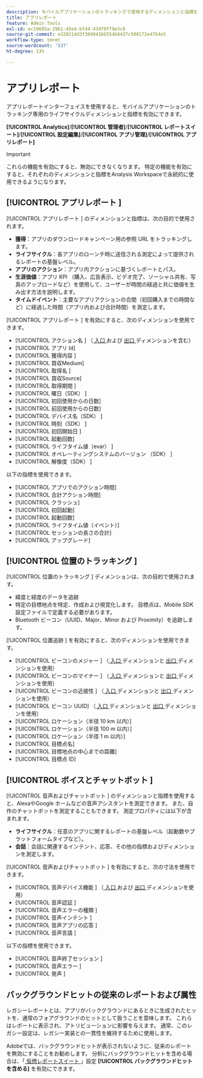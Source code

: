 ```yaml
---
description: モバイルアプリケーションのトラッキングで使用するディメンションと指標を有効にします。
title: アプリレポート
feature: Admin Tools
exl-id: ec19695a-2961-45e4-bf44-434f0ff9e3c9
source-git-commit: e32821dd3f30404166554b8437c508172e4764e5
workflow-type: tm+mt
source-wordcount: '537'
ht-degree: 13%

---
```


# アプリレポート

アプリレポートインターフェイスを使用すると、モバイルアプリケーションのトラッキング専用のライフサイクルディメンションと指標を有効にできます。

**[!UICONTROL Analytics]**/**[!UICONTROL 管理者]**/**[!UICONTROL レポートスイート]**/**[!UICONTROL 設定編集]**/**[!UICONTROL アプリ管理]**/**[!UICONTROL アプリレポート]**

>[!IMPORTANT]
>
>これらの機能を有効にすると、無効にできなくなります。 特定の機能を有効にすると、それぞれのディメンションと指標をAnalysis Workspaceで永続的に使用できるようになります。

## [!UICONTROL  アプリレポート ]

[!UICONTROL  アプリレポート ] のディメンションと指標は、次の目的で使用されます。

* **獲得**：アプリのダウンロードキャンペーン用の参照 URL をトラッキングします。
* **ライフサイクル**：各アプリのローンチ時に送信される測定によって提供されるレポートの基盤レベル。
* **アプリのアクション**：アプリ内アクションに基づくレポートとパス。
* **生涯価値**：アプリ KPI （購入、広告表示、ビデオ完了、ソーシャル共有、写真のアップロードなど）を使用して、ユーザーが時間の経過と共に価値を生み出す方法を説明します。
* **タイムドイベント**：主要なアプリアクションの合間（初回購入までの時間など）に経過した時間（アプリ内および合計時間）を測定します。

[!UICONTROL  アプリレポート ] を有効にすると、次のディメンションを使用できます。

* [!UICONTROL  アクション名 ] （[ 入口 ](/help/components/dimensions/entry-dimensions.md) および [ 出口 ](/help/components/dimensions/exit-dimensions.md) ディメンションを含む）
* [!UICONTROL  アプリ Id]
* [!UICONTROL  獲得内容 ]
* [!UICONTROL  買収Medium]
* [!UICONTROL  取得名 ]
* [!UICONTROL  買収Source]
* [!UICONTROL  取得期間 ]
* [!UICONTROL  曜日（SDK） ]
* [!UICONTROL 初回使用からの日数]
* [!UICONTROL 前回使用からの日数]
* [!UICONTROL  デバイス名（SDK） ]
* [!UICONTROL  時刻（SDK） ]
* [!UICONTROL  初回開始日 ]
* [!UICONTROL 起動回数]
* [!UICONTROL  ライフタイム値（evar） ]
* [!UICONTROL  オペレーティングシステムのバージョン （SDK） ]
* [!UICONTROL  解像度（SDK） ]

以下の指標を使用できます。

* [!UICONTROL アプリでのアクション時間]
* [!UICONTROL 合計アクション時間]
* [!UICONTROL クラッシュ]
* [!UICONTROL 初回起動]
* [!UICONTROL 起動回数]
* [!UICONTROL ライフタイム値（イベント）]
* [!UICONTROL セッションの長さの合計]
* [!UICONTROL アップグレード]

## [!UICONTROL  位置のトラッキング ]

[!UICONTROL  位置のトラッキング ] ディメンションは、次の目的で使用されます。

* 緯度と経度のデータを追跡
* 特定の目標地点を特定、作成および視覚化します。 目標点は、Mobile SDK 設定ファイルで定義する必要があります。
* Bluetooth ビーコン（UUID、Major、Minor および Proximity）を追跡します。

[!UICONTROL  位置追跡 ] を有効にすると、次のディメンションを使用できます。

* [!UICONTROL  ビーコンのメジャー ] （[ 入口 ](/help/components/dimensions/entry-dimensions.md) ディメンションと [ 出口 ](/help/components/dimensions/exit-dimensions.md) ディメンションを使用）
* [!UICONTROL  ビーコンのマイナー ] （[ 入口 ](/help/components/dimensions/entry-dimensions.md) ディメンションと [ 出口 ](/help/components/dimensions/exit-dimensions.md) ディメンションを使用）
* [!UICONTROL  ビーコンの近接性 ] （[ 入口 ](/help/components/dimensions/entry-dimensions.md) ディメンションと [ 出口 ](/help/components/dimensions/exit-dimensions.md) ディメンションを使用）
* [!UICONTROL  ビーコン UUID] （[ 入口 ](/help/components/dimensions/entry-dimensions.md) ディメンションと [ 出口 ](/help/components/dimensions/exit-dimensions.md) ディメンションを使用）
* [!UICONTROL ロケーション（半径 10 km 以内）]
* [!UICONTROL ロケーション（半径 100 m 以内）]
* [!UICONTROL ロケーション（半径 1 m 以内）]
* [!UICONTROL 目標点名]
* [!UICONTROL 目標地点の中心までの距離]
* [!UICONTROL  目標点 ID]

## [!UICONTROL  ボイスとチャットボット ]

[!UICONTROL  音声およびチャットボット ] のディメンションと指標を使用すると、AlexaやGoogle ホームなどの音声アシスタントを測定できます。 また、自作のチャットボットを測定することもできます。 測定プロパティには以下が含まれます。

* **ライフサイクル**：任意のアプリに関するレポートの基盤レベル（起動数やプラットフォームタイプなど）。
* **会話**：会話に関連するインテント、応答、その他の指標およびディメンションを測定します。

[!UICONTROL  音声およびチャットボット ] を有効にすると、次の寸法を使用できます。

* [!UICONTROL  音声デバイス機能 ] （[ 入口 ](/help/components/dimensions/entry-dimensions.md) および [ 出口 ](/help/components/dimensions/exit-dimensions.md) ディメンションを使用）
* [!UICONTROL  音声認証 ]
* [!UICONTROL  音声エラーの種類 ]
* [!UICONTROL  音声インテント ]
* [!UICONTROL  音声アプリの応答 ]
* [!UICONTROL  音声言語 ]

以下の指標を使用できます。

* [!UICONTROL  音声終了セッション ]
* [!UICONTROL  音声エラー ]
* [!UICONTROL  発声 ]

## バックグラウンドヒットの従来のレポートおよび属性

レガシーレポートとは、アプリがバックグラウンドにあるときに生成されたヒットを、通常のフォアグラウンドのヒットとして扱うことを意味します。 これらはレポートに表示され、アトリビューションに影響を与えます。 通常、このレガシー設定は、レガシー実装との一貫性を維持するために使用します。

Adobeでは、バックグラウンドヒットが表示されないように、従来のレポートを無効にすることをお勧めします。 分析にバックグラウンドヒットを含める場合は、「[ 仮想レポートスイート ](/help/components/vrs/vrs-about.md)」設定 **[!UICONTROL バックグラウンドヒットを含める]** を有効にできます。
